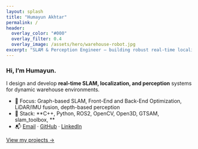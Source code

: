 ```yaml
---
layout: splash
title: "Humayun Akhtar"
permalink: /
header:
  overlay_color: "#000"
  overlay_filter: 0.4
  overlay_image: /assets/hero/warehouse-robot.jpg
excerpt: "SLAM & Perception Engineer — building robust real-time localization and vision systems for autonomous warehouse robots."
---
```


### Hi, I’m Humayun.
I design and develop **real-time SLAM, localization, and perception** systems for dynamic warehouse environments.

- 🎯 Focus: Graph-based SLAM, Front-End and Back-End Optimization, LiDAR/IMU fusion, depth-based perception  
- 🧰 Stack: **C++, Python, ROS2, OpenCV, Open3D, GTSAM, slam_toolbox, **  
- 📬 [Email](mailto:akhtar.humayun98@gmail.com) · [GitHub](https://github.com/Humayun-Akhtar) · [LinkedIn](https://linkedin.com/in/humayun-akhtar)

[View my projects →](/projects/)

